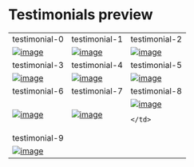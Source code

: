 # Testimonials preview

<table>
  <tr>
    <td width="33.3333%">testimonial-0</td>
    <td width="33.3333%">testimonial-1</td>
    <td width="33.3333%">testimonial-2</td>
  </tr>

  <tr>
    <td width="33.3333%">
      <a href="https://github.com/Clueless-Community/seamless-ui/blob/main/Testimonials/src/testimonial-0.html">
        <img src="https://i.ibb.co/N6dSRJM/image.png" alt="image" border="0" />
      </a>
    </td>
    <td width="33.3333%">
      <a href="https://github.com/Clueless-Community/seamless-ui/blob/main/Testimonials/src/testimonial-1.html">
        <img src="https://i.ibb.co/HqhCMnW/1.png" alt="image" border="0" />
      </a>
    </td>
    <td width="33.3333%">
      <a href="https://github.com/Clueless-Community/seamless-ui/blob/main/Testimonials/src/testimonial-2.html">
        <img src="https://iili.io/HxDo0cx.md.png" alt="image" border="0">
      </a>
    </td>
  </tr>
  <tr>
    <td width="33.3333%">testimonial-3</td>
    <td width="33.3333%">testimonial-4</td>
    <td width="33.3333%">testimonial-5</td>
  </tr>

  <tr>
    <td width="33.3333%">
      <a href="https://github.com/Clueless-Community/seamless-ui/blob/main/Testimonials/src/testimonial-3.html">
        <img src="https://i.ibb.co/fkCWVms/3.png" alt="image" border="0" />
      </a>
    </td>
    <td width="33.3333%">
      <a href="https://github.com/Clueless-Community/seamless-ui/blob/main/Testimonials/src/testimonial-4.html">
        <img src="https://i.ibb.co/hVH477N/4.png" alt="image" border="0" />
      </a>
    </td>
    <td width="33.3333%">
      <a href="https://github.com/Clueless-Community/seamless-ui/blob/main/Testimonials/src/testimonial-5.html">
        <img src="https://i.ibb.co/hY4r6bv/5.png" alt="image" border="0" />
      </a>
    </td>
  </tr>
  <tr>
    <td width="33.3333%">testimonial-6</td>
    <td width="33.3333%">testimonial-7</td>
    <td width="33.3333%">testimonial-8</td>
  </tr>

  <tr>
    <td width="33.3333%">
      <a href="https://github.com/Clueless-Community/seamless-ui/blob/main/Testimonials/src/testimonial-6.html">
        <img src="https://i.ibb.co/hFy3TfS/6.png" alt="image" border="0" />
      </a>
    </td>
    <td width="33.3333%">
      <a href="https://github.com/Clueless-Community/seamless-ui/blob/main/Testimonials/src/testimonial-7.html">
        <img src="https://i.ibb.co/wMGsNV0/7.png" alt="image" border="0" />
      </a>
    </td>
    <td width="33.3333%">
        <a href="https://github.com/Clueless-Community/seamless-ui/blob/main/Testimonials/src/testimonial-8.html">
            <img src="https://i.postimg.cc/5tVv9FSt/testimonial.png" alt="image" border="0">
        </a>
     
    </td>
  </tr>

  <tr>
    <td width="33.3333%">testimonial-9</td>
  </tr>
  <tr>
    <td width="33.3333%">
      <a href="https://github.com/Clueless-Community/seamless-ui/blob/main/Testimonials/src/testimonial-9.html">
        <img src="https://iili.io/HxDoecv.md.png" alt="image" border="0">
      </a>
    </td>
  </tr>
</table>
